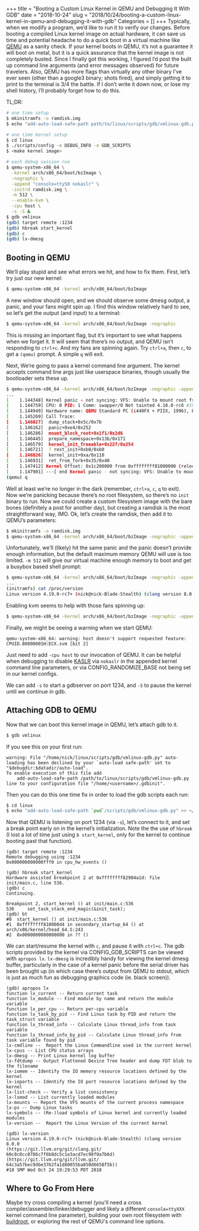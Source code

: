 +++
title = "Booting a Custom Linux Kernel in QEMU and Debugging It With GDB"
date = "2018-10-24"
slug = "2018/10/24/booting-a-custom-linux-kernel-in-qemu-and-debugging-it-with-gdb"
Categories = []
+++
Typically, when we modify a program, we’d like to run it to verify our changes.
Before booting a compiled Linux kernel image on actual hardware, it can save us
time and potential headache to do a quick boot in a virtual machine like
[QEMU](https://www.qemu.org/)
as a sanity check.  If your kernel boots in QEMU, it’s not a guarantee it will
boot on metal, but it is a quick assurance that the kernel image is not
completely busted.  Since I finally got this working, I figured I’d post the
built up command line arguments (and error messages observed) for future
travelers.  Also, QEMU has more flags than virtually any other binary I’ve ever
seen (other than a google3 binary; shots fired), and simply getting it to print
to the terminal is 3/4 the battle.  If I don’t write it down now, or lose my
shell history, I’ll probably forget how to do this.

TL;DR:
```sh
# one time setup
$ mkinitramfs -o ramdisk.img
$ echo "add-auto-load-safe-path path/to/linux/scripts/gdb/vmlinux-gdb.py" >> ~/.gdbinit

# one time kernel setup
$ cd linux
$ ./scripts/config -e DEBUG_INFO -e GDB_SCRIPTS
$ <make kernel image>

# each debug session run
$ qemu-system-x86_64 \
  -kernel arch/x86_64/boot/bzImage \
  -nographic \
  -append "console=ttyS0 nokaslr" \
  -initrd ramdisk.img \
  -m 512 \
  --enable-kvm \
  -cpu host \
  -s -S &
$ gdb vmlinux
(gdb) target remote :1234
(gdb) hbreak start_kernel
(gdb) c
(gdb) lx-dmesg
```

## Booting in QEMU

We’ll play stupid and see what errors we hit, and how to fix them.  First,
let’s try just our new kernel:

```sh
$ qemu-system-x86_64 -kernel arch/x86_64/boot/bzImage
```

A new window should open, and we should observe some dmesg output, a panic, and
your fans might spin up.  I find this window relatively hard to see, so let’s
get the output (and input) to a terminal:

```sh
$ qemu-system-x86_64 -kernel arch/x86_64/boot/bzImage -nographic
```

This is missing an important flag, but it’s important to see what happens when
we forget it.  It will seem that there’s no output, and QEMU isn’t responding
to `ctrl+c`.  And my fans are spinning again.  Try `ctrl+a`, then `c`, to get a
`(qemu)` prompt.  A simple `q` will exit.

Next, We’re going to pass a kernel command line argument.  The kernel accepts
command line args just like userspace binaries, though usually the bootloader
sets these up.

```sh
$ qemu-system-x86_64 -kernel arch/x86_64/boot/bzImage -nographic -append "console=ttyS0"
...
[    1.144348] Kernel panic - not syncing: VFS: Unable to mount root fs on unknown-block(0,0)
[    1.144759] CPU: 0 PID: 1 Comm: swapper/0 Not tainted 4.18.0-rc6 #10
[    1.144949] Hardware name: QEMU Standard PC (i440FX + PIIX, 1996), BIOS 1.10.2-1ubuntu1 04/01/2014
[    1.145269] Call Trace:
[    1.146027]  dump_stack+0x5c/0x7b
[    1.146162]  panic+0xe4/0x252
[    1.146286]  mount_block_root+0x1f1/0x2d6
[    1.146445]  prepare_namespace+0x13b/0x171
[    1.146579]  kernel_init_freeable+0x227/0x254
[    1.146721]  ? rest_init+0xb0/0xb0
[    1.146826]  kernel_init+0xa/0x110
[    1.146931]  ret_from_fork+0x35/0x40
[    1.147412] Kernel Offset: 0x1c200000 from 0xffffffff81000000 (relocation range: 0xffffffff80000000-0xffffffffbfffffff)
[    1.147901] ---[ end Kernel panic - not syncing: VFS: Unable to mount root fs on unknown-block(0,0) ]---
(qemu) q
```

Well at least we’re no longer in the dark (remember, `ctrl+a`, `c`, `q` to
exit).  Now we’re panicking because there’s no root filesystem, so there’s no
`init` binary to run.  Now we could create a custom filesystem image with the
bare bones (definitely a post for another day), but creating a ramdisk is the
most straightforward way, IMO.  Ok, let’s create the ramdisk,
then add it to QEMU’s parameters:

```sh
$ mkinitramfs -o ramdisk.img
$ qemu-system-x86_64 -kernel arch/x86_64/boot/bzImage -nographic -append "console=ttyS0" -initrd ramdisk.img
```

Unfortunately, we’ll (likely) hit the same panic and the panic doesn’t provide
enough information, but the default maximum memory QEMU will use is too
limited.  `-m 512` will give our virtual machine enough memory to boot and get
a busybox based shell prompt:

```sh
$ qemu-system-x86_64 -kernel arch/x86_64/boot/bzImage -nographic -append "console=ttyS0" -initrd ramdisk.img -m 512
...
(initramfs) cat /proc/version
Linux version 4.19.0-rc7+ (nick@nick-Blade-Stealth) (clang version 8.0.0 (https://git.llvm.org/git/clang.git/ 60c8c0cc0786c7f6b8dc5c1e3acd7ec98f0a7b6d) (https://git.llvm.org/git/llvm.git/ 64c3a57bec9dbe3762fa1d80055ba850d6658f5b)) #18 SMP Wed Oct 24 19:29:53 PDT 2018
```

Enabling kvm seems to help with those fans spinning up:

```sh
$ qemu-system-x86_64 -kernel arch/x86_64/boot/bzImage -nographic -append "console=ttyS0" -initrd ramdisk.img -m 512 --enable-kvm
```

Finally, we might be seeing a warning when we start QEMU:

```
qemu-system-x86_64: warning: host doesn't support requested feature: CPUID.80000001H:ECX.svm [bit 2]
```

Just need to add `-cpu host` to our invocation of QEMU.  It can be helpful when
debugging to disable
[KASLR](https://lwn.net/Articles/569635/)
via `nokaslr` in the appended kernel command line parameters, or via
CONFIG_RANDOMIZE_BASE not being set in our kernel configs.

We can add `-s` to start a gdbserver on port 1234, and `-S` to pause the kernel
until we continue in gdb.

## Attaching GDB to QEMU
Now that we can boot this kernel image in QEMU, let’s attach gdb to it.

```sh
$ gdb vmlinux
```

If you see this on your first run:
```
warning: File "/home/nick/linux/scripts/gdb/vmlinux-gdb.py" auto-loading has been declined by your `auto-load safe-path' set to "$debugdir:$datadir/auto-load".
To enable execution of this file add
	add-auto-load-safe-path /path/to/linux/scripts/gdb/vmlinux-gdb.py
line to your configuration file "/home/<username>/.gdbinit".
```
Then you can do this one time fix in order to load the gdb scripts each run:
```sh
$ cd linux
$ echo "add-auto-load-safe-path `pwd`/scripts/gdb/vmlinux-gdb.py" >> ~/.gdbinit
```

Now that QEMU is listening on port 1234 (via `-s`), let’s connect to it, and
set a break point early on in the kernel’s initialization.  Note the the use of
`hbreak` (I lost a lot of time just using `b start_kernel`, only for the
kernel to continue booting past that function).

```
(gdb) target remote :1234
Remote debugging using :1234
0x000000000000fff0 in cpu_hw_events ()

(gdb) hbreak start_kernel
Hardware assisted breakpoint 2 at 0xffffffff82904a1d: file init/main.c, line 536.
(gdb) c
Continuing.

Breakpoint 2, start_kernel () at init/main.c:536
536		set_task_stack_end_magic(&init_task);
(gdb) bt
#0  start_kernel () at init/main.c:536
#1  0xffffffff810000d4 in secondary_startup_64 () at arch/x86/kernel/head_64.S:243
#2  0x0000000000000000 in ?? ()
```

We can start/resume the kernel with `c`, and pause it with `ctrl+c`.  The gdb
scripts provided by the kernel via CONFIG_GDB_SCRIPTS can be viewed with
`apropos lx`. `lx-dmesg` is incredibly handy for viewing the kernel dmesg
buffer, particularly in the case of a kernel panic before the serial driver has
been brought up (in which case there’s output from QEMU to stdout, which is
just as much fun as debugging graphics code (ie. black screen)).

```
(gdb) apropos lx
function lx_current -- Return current task
function lx_module -- Find module by name and return the module variable
function lx_per_cpu -- Return per-cpu variable
function lx_task_by_pid -- Find Linux task by PID and return the task_struct variable
function lx_thread_info -- Calculate Linux thread_info from task variable
function lx_thread_info_by_pid -- Calculate Linux thread_info from task variable found by pid
lx-cmdline --  Report the Linux Commandline used in the current kernel
lx-cpus -- List CPU status arrays
lx-dmesg -- Print Linux kernel log buffer
lx-fdtdump -- Output Flattened Device Tree header and dump FDT blob to the filename
lx-iomem -- Identify the IO memory resource locations defined by the kernel
lx-ioports -- Identify the IO port resource locations defined by the kernel
lx-list-check -- Verify a list consistency
lx-lsmod -- List currently loaded modules
lx-mounts -- Report the VFS mounts of the current process namespace
lx-ps -- Dump Linux tasks
lx-symbols -- (Re-)load symbols of Linux kernel and currently loaded modules
lx-version --  Report the Linux Version of the current kernel

(gdb) lx-version
Linux version 4.19.0-rc7+ (nick@nick-Blade-Stealth) (clang version 8.0.0
(https://git.llvm.org/git/clang.git/ 60c8c0cc0786c7f6b8dc5c1e3acd7ec98f0a7b6d)
(https://git.llvm.org/git/llvm.git/ 64c3a57bec9dbe3762fa1d80055ba850d6658f5b))
#18 SMP Wed Oct 24 19:29:53 PDT 2018
```

## Where to Go From Here

Maybe try cross compiling a kernel (you'll need a cross
compiler/assembler/linker/debugger and likely a different `console=ttyXXX`
kernel command line parameter), building your own root filesystem with
[buildroot](https://buildroot.org/),
or exploring the rest of QEMU's command line options.
